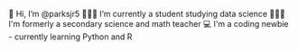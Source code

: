 👋 Hi, I’m @parksjr5
👩🏼‍💻 I’m currently a student studying data science
👩🏼‍🏫 I'm formerly a secondary science and math teacher
💻 I'm a coding newbie - currently learning Python and R
